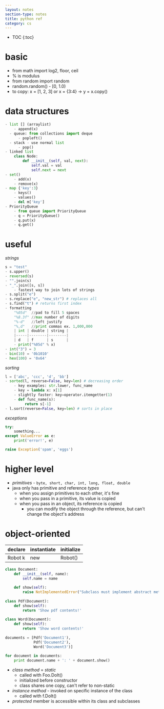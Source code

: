 ```yaml
---
layout: notes
section-type: notes
title: python ref
category: cs
---
```


* TOC
{:toc}
# basic

- from math import log2, floor, ceil
- % is modulus
- from random import random
- random.random() - [0, 1.0)
- to copy: x = [1, 2, 3] or x = {3:4} -> y = x.copy()

# data structures

```Python
- list [] (arraylist)
	- append(x)
  - queue: from collections import deque
      - popleft()
  - stack - use normal list
      - pop()
- linked list
	class Node:
		def __init__(self, val, next):
			self.val = val
			self.next = next
- set()
	- add(x)
    - remove(x)
- map {'key':3}
	- keys()
	- values()
    - del m['key']
- PriorityQueue
	- from queue import PriorityQueue
	- q = PriorityQueue()
    - q.put(x)
    - q.get()
```
# useful

*strings*

```Python
s = "test"
- s.upper()
- reversed(s)
- "".join(s)
- "_".join([s, s])
  	- fastest way to join lots of strings
- s.split("e")
- s.replace("e", "new_str") # replaces all
- s.find("t") # returns first index
- formatting
	"%05d"	//pad to fill 5 spaces
	"%8.3f" //max number of digits
	"%-d"	//left justify
	"%,d" 	//print commas ex. 1,000,000
	| int | double | string |
	|-----|--------|--------|
	| d   | f      | s      |
	- print("%05d" % x)
- int("3") = 3
- bin(10) = '0b1010'
- hex(100) = '0x64'
```

*sorting*

```python
l = ['abc', 'ccc', 'd', 'bb']
- sorted(l, reverse=False, key=len) # decreasing order
	- key examples: str.lower, func_name
    - key = lambda x: x[1]
    - slightly faster: key=operator.itemgetter(1)
    - def func_name(s):
     	 return s[-1]
- l.sort(reverse=False, key=len) # sorts in place
```

*exceptions*
```python
try:
    something...
except ValueError as e:
    print('error!', e)

raise Exception('spam', 'eggs')
```

# higher level

- *primitives* - `byte, short, char, int, long, float, double`
- java only has primitive and reference *types*
  - when you assign primitives to each other, it's fine
  - when you pass in a primitive, its value is copied
  - when you pass in an object, its reference is copied
    - you can modify the object through the reference, but can't change the object's address

# object-oriented

| declare | instantiate | initialize |
| ------- | ----------- | ---------- |
| Robot k | new         | Robot()    |
```python
class Document:
    def __init__(self, name):    
        self.name = name
 
    def show(self):             
        raise NotImplementedError("Subclass must implement abstract method")
 
class Pdf(Document):
    def show(self):
        return 'Show pdf contents!'
 
class Word(Document):
    def show(self):
        return 'Show word contents!'
 
documents = [Pdf('Document1'),
             Pdf('Document2'),
             Word('Document3')]
 
for document in documents:
    print document.name + ': ' + document.show()
```

- *class method* = *static*
  - called with Foo.DoIt()
  - initialized before constructor
  - class shares one copy, can't refer to non-static
- *instance method* - invoked on specific instance of the class
  -  called with f.DoIt()
- *protected* member is accessible within its class and subclasses